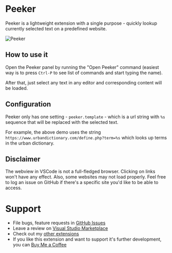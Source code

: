# Peeker

Peeker is a lightweight extension with a single purpose - quickly lookup currently selected text on a predefined website.

![Peeker](https://recall.frenya.net/assets/img/peeker.gif)

## How to use it

Open the Peeker panel by running the "Open Peeker" command
(easiest way is to press `Ctrl-P` to see list of commands and start typing the name).

After that, just select any text in any editor and corresponding content will be loaded.

## Configuration

Peeker only has one setting - `peeker.template` - which is a url string with `%s` sequence that will be replaced with the selected text.

For example, the above demo uses the string `https://www.urbandictionary.com/define.php?term=%s` which looks up terms in the urban dictionary.

## Disclaimer

The webview in VSCode is not a full-fledged browser. Clicking on links won't have any effect. Also, some websites may not load properly. Feel free to log an issue on GitHub if there's a specific site you'd like to be able to access.

# Support

- File bugs, feature requests in [GitHub Issues](https://github.com/frenya/vscode-peeker/issues)
- Leave a review on [Visual Studio Marketplace](https://marketplace.visualstudio.com/items?itemName=frenya.vscode-peeker)
- Check out my [other extensions](https://marketplace.visualstudio.com/publishers/frenya)
- If you like this extension and want to support it's further development, you can [Buy Me a Coffee](https://www.buymeacoffee.com/frenya)
